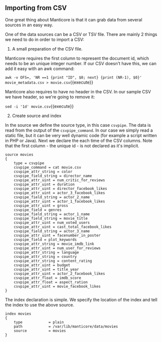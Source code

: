 ## Importing from CSV

One great thing about Manticore is that it can grab data from several sources in an easy way.

One of the data sources can be a CSV or TSV file. There are mainly 2 things we need to do in order to import a CSV:

1. A small preparation of the CSV file.

Manticore requires the first column to represent the document id, which needs to be an unique integer number. 
If our CSV doesn't have this, we can add it easy with an awk command:

`awk -v OFS=, 'NR ==1 {print "ID", $0; next} {print (NR-1), $0}' movie_metadata.csv > movie.csv`{{execute}}

Manticore also requires to have no header in the CSV. In our sample CSV we have header, so we're going to remove it:

`sed -i '1d' movie.csv`{{execute}}

2. Create source and index

In the source we define the source type, in this case `csvpipe`.
The  data is read from the output of the `csvpipe_command`. 
In our case we simply read a static file, but it can be very well  dynamic code (for example a script written in PHP or Java).
Next we declare the each time of the CSV columns. Note that the first column - the unique id - is not declared as it's implicit.

```
source movies
{
	type = csvpipe
	csvpipe_command = cat movie.csv
	csvpipe_attr_string = color
	csvpipe_field_string = director_name
	csvpipe_attr_uint = num_critic_for_reviews
	csvpipe_attr_uint = duration
	csvpipe_attr_uint = director_facebook_likes
	csvpipe_attr_uint = actor_3_facebook_likes
	csvpipe_field_string = actor_2_name
	csvpipe_attr_uint = actor_1_facebook_likes
	csvpipe_attr_uint = gross
	csvpipe_field = genres
	csvpipe_field_string = actor_1_name
	csvpipe_field_string = movie_title
	csvpipe_attr_uint = num_voted_users
	csvpipe_attr_uint = cast_total_facebook_likes
	csvpipe_field_string = actor_3_name
	csvpipe_attr_uint = facenumber_in_poster
	csvpipe_field = plot_keywords
	csvpipe_attr_string = movie_imdb_link
	csvpipe_attr_uint = num_user_for_reviews
	csvpipe_attr_string = language
	csvpipe_attr_string = country
	csvpipe_attr_string = content_rating
	csvpipe_attr_uint = budget
	csvpipe_attr_uint = title_year
	csvpipe_attr_uint = actor_2_facebook_likes
	csvpipe_attr_float = imdb_score
	csvpipe_attr_float = aspect_ration
	csvpipe_attr_uint = movie_facebook_likes	
}
```

The index declaration is simple. We specify the location of the index and tell the index to use the above source.

```
index movies
{
    type            = plain
    path            = /var/lib/manticore/data/movies
	source 			= movies
}
```